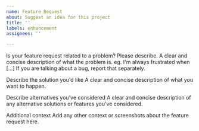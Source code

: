```yaml
---
name: Feature Request
about: Suggest an idea for this project
title: ''
labels: enhancement
assignees: ''

---
```


Is your feature request related to a problem? Please describe. A clear and concise description of what the problem is. eg. I'm always frustrated when [...] If you are talking about a bug, report that separately.

Describe the solution you'd like A clear and concise description of what you want to happen.

Describe alternatives you've considered A clear and concise description of any alternative solutions or features you've considered.

Additional context Add any other context or screenshots about the feature request here.
